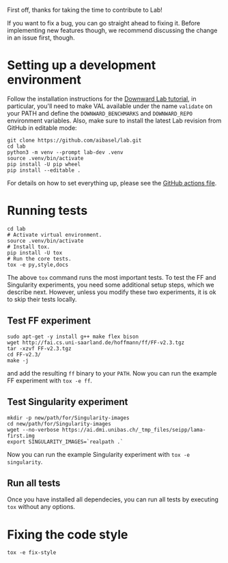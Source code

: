 First off, thanks for taking the time to contribute to Lab!

If you want to fix a bug, you can go straight ahead to fixing it. Before
implementing new features though, we recommend discussing the change in an
issue first, though.

# Setting up a development environment

Follow the installation instructions for the [Downward Lab
tutorial](https://lab.readthedocs.io/en/latest/downward.tutorial.html), in
particular, you'll need to make VAL available under the name `validate` on
your PATH and define the `DOWNWARD_BENCHMARKS` and `DOWNWARD_REPO`
environment variables. Also, make sure to install the latest Lab revision
from GitHub in editable mode:

    git clone https://github.com/aibasel/lab.git
    cd lab
    python3 -m venv --prompt lab-dev .venv
    source .venv/bin/activate
    pip install -U pip wheel
    pip install --editable .

For details on how to set everything up, please see the [GitHub actions
file](.github/workflows/ubuntu.yml).

# Running tests

    cd lab
    # Activate virtual environment.
    source .venv/bin/activate
    # Install tox.
    pip install -U tox
    # Run the core tests.
    tox -e py,style,docs

The above `tox` command runs the most important tests. To test the FF and
Singularity experiments, you need some additional setup steps, which we
describe next. However, unless you modify these two experiments, it is ok
to skip their tests locally.

## Test FF experiment

    sudo apt-get -y install g++ make flex bison
    wget http://fai.cs.uni-saarland.de/hoffmann/ff/FF-v2.3.tgz
    tar -xzvf FF-v2.3.tgz
    cd FF-v2.3/
    make -j

and add the resulting `ff` binary to your `PATH`. Now you can run the example FF experiment with `tox -e ff`.

## Test Singularity experiment

    mkdir -p new/path/for/Singularity-images
    cd new/path/for/Singularity-images
    wget --no-verbose https://ai.dmi.unibas.ch/_tmp_files/seipp/lama-first.img
    export SINGULARITY_IMAGES=`realpath .`

Now you can run the example Singularity experiment with `tox -e singularity`.

## Run all tests

Once you have installed all dependecies, you can run all tests by executing `tox` without any options.

# Fixing the code style

    tox -e fix-style
